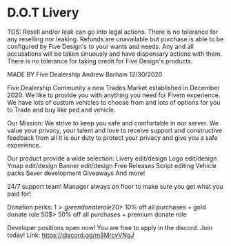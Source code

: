 # D.O.T Livery

TOS: Resell and/or leak can go into legal actions. There is no tolerance for any reselling nor leaking. Refunds are unavailable but purchase is able to be configured by Five Design's to your wants and needs. Any and all accusations will be taken sinuously and have dispensary actions with them. There is no tolerance for taking credit for Five Design's products.

MADE BY Five Dealership Andrew Barham 12/30/2020

Five Dealership Community a new Trades Market established in December 2020. We like to provide you with anything you need for Fivem experience. We have lots of custom vehicles to choose from and lots of options for you to Trade and buy like ped and vehicle.

Our Mission: We strive to keep you safe and comfortable in our server. We value your privacy, your talent and love to receive support and constructive feedback from all It is our duty to protect your privacy and give you a safe experience.

Our product provide a wide selection: Livery edit/design Logo edit/design Ymap edit/design Banner edit/design Free Releases Script editing Vehicle packs Sever development Giveaways And more!

24/7 support team! Manager always on floor to make sure you get what you paid for!

Donation perks: 1$> green donate role 20$> 10% off all purchases + gold donate role 50$> 50% off all purchases + premium donate role

Developer positions open now! You are free to apply in the discord. Join today! Link: https://discord.gg/m3MrcvVNgJ
